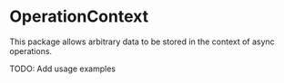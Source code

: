 # OperationContext

This package allows arbitrary data to be stored in the context of async operations.

TODO: Add usage examples
